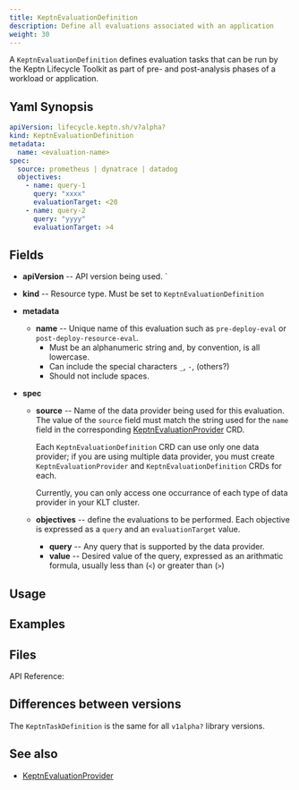```yaml
---
title: KeptnEvaluationDefinition
description: Define all evaluations associated with an application
weight: 30
---
```


A `KeptnEvaluationDefinition` defines evaluation tasks
that can be run by the Keptn Lifecycle Toolkit
as part of pre- and post-analysis phases of a workload or application.

## Yaml Synopsis

```yaml
apiVersion: lifecycle.keptn.sh/v?alpha?
kind: KeptnEvaluationDefinition
metadata:
  name: <evaluation-name>
spec:
  source: prometheus | dynatrace | datadog
  objectives:
    - name: query-1
      query: "xxxx"
      evaluationTarget: <20
    - name: query-2
      query: "yyyy"
      evaluationTarget: >4
```

## Fields

* **apiVersion** -- API version being used.
`
* **kind** -- Resource type.
   Must be set to `KeptnEvaluationDefinition`

* **metadata**
  * **name** -- Unique name of this evaluation
    such as `pre-deploy-eval` or `post-deploy-resource-eval`.
    * Must be an alphanumeric string and, by convention, is all lowercase.
    * Can include the special characters `_`, `-`, (others?)
    * Should not include spaces.

* **spec**
  * **source** -- Name of the data provider being used for this evaluation.
    The value of the `source` field must match
    the string used for the `name` field
    in the corresponding [KeptnEvaluationProvider](evaluationprovider.md) CRD.

    Each `KeptnEvaluationDefinition` CRD can use only one data provider;
    if you are using multiple data provider, you must create
    `KeptnEvaluationProvider` and `KeptnEvaluationDefinition` CRDs for each.

    Currently, you can only access one occurrance of each type of data provider
    in your KLT cluster.

  * **objectives** -- define the evaluations to be performed.
     Each objective is expressed as a `query` and an `evaluationTarget` value.

    * **query** -- Any query that is supported by the data provider.
    * **value** -- Desired value of the query,
       expressed as an arithmatic formula,
       usually less than (`<`) or greater than (`>`)

## Usage

## Examples

## Files

API Reference:

## Differences between versions

The `KeptnTaskDefinition` is the same for
all `v1alpha?` library versions.

## See also

* [KeptnEvaluationProvider](evaluationprovider.md)
